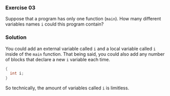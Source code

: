 ### Exercise 03

Suppose that a program has only one function (`main`). How many different
variables names `i` could this program contain?

### Solution

You could add an external variable called `i` and a local variable called `i` inside
of the `main` function. That being said, you could also add any number of blocks that
declare a new `i` variable each time.

```c
{
  int i;
}
```

So technically, the amount of variables called `i` is limitless.
